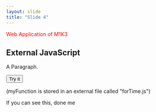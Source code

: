 ```yaml
---
layout: slide
title: "Slide 4"
---
```

<p style="color:red">Web Application of M1K3</p>


<h2>External JavaScript</h2>

<p id="demo">A Paragraph.</p>

<button type="button" onclick="myFunction()">Try it</button>

<p>(myFunction is stored in an external file called "forTime.js")</p>

<script src="/script/forTime.js"></script>

If you can see this, done me
